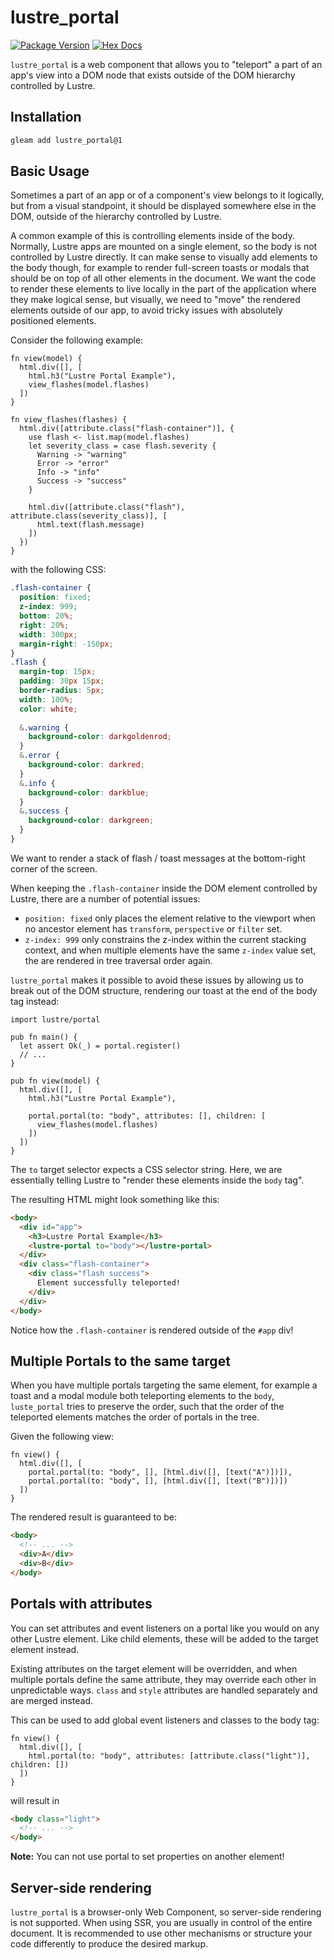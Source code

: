 # lustre_portal

[![Package Version](https://img.shields.io/hexpm/v/lustre_portal)](https://hex.pm/packages/lustre_portal)
[![Hex Docs](https://img.shields.io/badge/hex-docs-ffaff3)](https://hexdocs.pm/lustre_portal/)

`lustre_portal` is a web component that allows you to "teleport" a part of an
app's view into a DOM node that exists outside of the DOM hierarchy controlled
by Lustre.

## Installation

```sh
gleam add lustre_portal@1
```

## Basic Usage

Sometimes a part of an app or of a component's view belongs to it logically, but
from a visual standpoint, it should be displayed somewhere else in the DOM,
outside of the hierarchy controlled by Lustre.

A common example of this is controlling elements inside of the body. Normally,
Lustre apps are mounted on a single element, so the body is not controlled by
Lustre directly. It can make sense to visually add elements to the body though,
for example to render full-screen toasts or modals that should be on top of all
other elements in the document. We want the code to render these elements to
live locally in the part of the application where they make logical sense, but
visually, we need to "move" the rendered elements outside of our app, to avoid
tricky issues with absolutely positioned elements.

Consider the following example:

```gleam
fn view(model) {
  html.div([], [
    html.h3("Lustre Portal Example"),
    view_flashes(model.flashes)
  ])
}

fn view_flashes(flashes) {
  html.div([attribute.class("flash-container")], {
    use flash <- list.map(model.flashes)
    let severity_class = case flash.severity {
      Warning -> "warning"
      Error -> "error"
      Info -> "info"
      Success -> "success"
    }
    
    html.div([attribute.class("flash"), attribute.class(severity_class)], [
      html.text(flash.message)
    ])
  })
}
```

with the following CSS:

```css
.flash-container {
  position: fixed;
  z-index: 999;
  bottom: 20%;
  right: 20%;
  width: 300px;
  margin-right: -150px;
}
.flash {
  margin-top: 15px;
  padding: 30px 15px;
  border-radius: 5px;
  width: 100%;
  color: white;
  
  &.warning {
    background-color: darkgoldenrod;
  }
  &.error {
    background-color: darkred;
  }
  &.info {
    background-color: darkblue;
  }
  &.success {
    background-color: darkgreen;
  }
}
```

We want to render a stack of flash / toast messages at the bottom-right corner
of the screen.

When keeping the `.flash-container` inside the DOM element controlled by Lustre,
there are a number of potential issues:

- `position: fixed` only places the element relative to the viewport when no
  ancestor element has `transform`, `perspective` or `filter` set.
- `z-index: 999` only constrains the z-index within the current stacking context,
  and when multiple elements have the same `z-index` value set, the are rendered
  in tree traversal order again.

`lustre_portal` makes it possible to avoid these issues by allowing us to break
out of the DOM structure, rendering our toast at the end of the body tag instead:

```gleam
import lustre/portal

pub fn main() {
  let assert Ok(_) = portal.register()
  // ...
}

pub fn view(model) {
  html.div([], [
    html.h3("Lustre Portal Example"),

    portal.portal(to: "body", attributes: [], children: [
      view_flashes(model.flashes)
    ])
  ])
}
```

The `to` target selector expects a CSS selector string. Here, we are essentially
telling Lustre to "render these elements inside the `body` tag".

The resulting HTML might look something like this:

```html
<body>
  <div id="app">
    <h3>Lustre Portal Example</h3>
    <lustre-portal to="body"></lustre-portal>
  </div>
  <div class="flash-container">
    <div class="flash success">
      Element successfully teleported!
    </div>
  </div>
</body>
```

Notice how the `.flash-container` is rendered outside of the `#app` div!

## Multiple Portals to the same target

When you have multiple portals targeting the same element, for example a toast
and a modal module both teleporting elements to the `body`, `luste_portal` tries
to preserve the order, such that the order of the teleported elements matches
the order of portals in the tree.

Given the following view:

```gleam
fn view() {
  html.div([], [
    portal.portal(to: "body", [], [html.div([], [text("A")])]),
    portal.portal(to: "body", [], [html.div([], [text("B")])])
  ])
}
```

The rendered result is guaranteed to be:

```html
<body>
  <!-- ... -->
  <div>A</div>
  <div>B</div>
</body>
```

## Portals with attributes

You can set attributes and event listeners on a portal like you would on any
other Lustre element. Like child elements, these will be added to the target
element instead.

Existing attributes on the target element will be overridden, and when multiple
portals define the same attribute, they may override each other in unpredictable
ways. `class` and `style` attributes are handled separately and are merged instead.

This can be used to add global event listeners and classes to the body tag:

```gleam
fn view() {
  html.div([], [
    html.portal(to: "body", attributes: [attribute.class("light")], children: [])
  ])
}
```

will result in

```html
<body class="light">
  <!-- ... -->
</body>
```

**Note:** You can not use portal to set properties on another element!

## Server-side rendering

`lustre_portal` is a browser-only Web Component, so server-side rendering is not
supported. When using SSR, you are usually in control of the entire document. It
is recommended to use other mechanisms or structure your code differently to
produce the desired markup.

